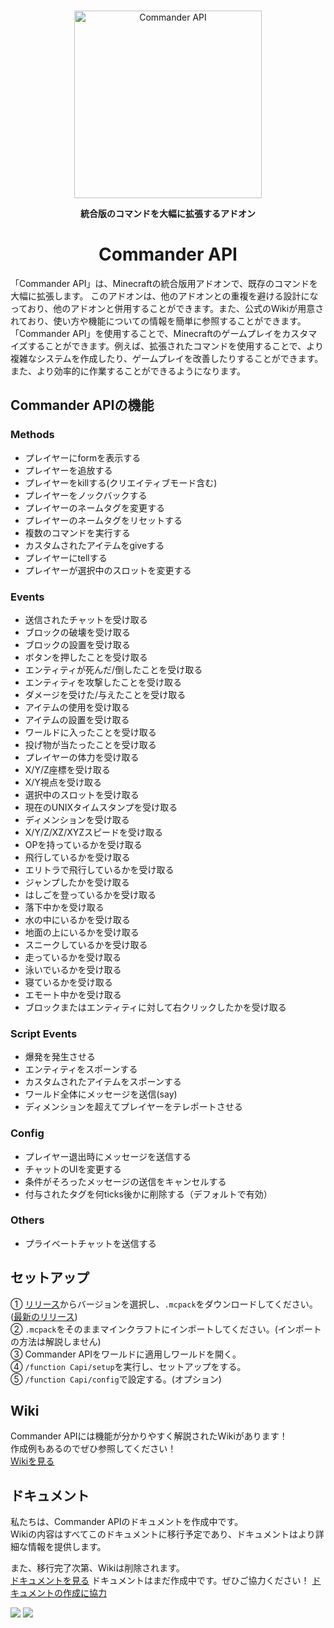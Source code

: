 <div align="center">

  <br />
    <p>
     <img src="https://user-images.githubusercontent.com/93137582/235931240-477c3429-2f9e-4619-a4c4-4f6692d7dc5c.png" width="300" alt="Commander API"/></a>
    </p>

**統合版のコマンドを大幅に拡張するアドオン**
# Commander API
<div align="left">

「Commander API」は、Minecraftの統合版用アドオンで、既存のコマンドを大幅に拡張します。
このアドオンは、他のアドオンとの重複を避ける設計になっており、他のアドオンと併用することができます。また、公式のWikiが用意されており、使い方や機能についての情報を簡単に参照することができます。
「Commander API」を使用することで、Minecraftのゲームプレイをカスタマイズすることができます。例えば、拡張されたコマンドを使用することで、より複雑なシステムを作成したり、ゲームプレイを改善したりすることができます。また、より効率的に作業することができるようになります。

## Commander APIの機能
### Methods
* プレイヤーにformを表示する
* プレイヤーを追放する
* プレイヤーをkillする(クリエイティブモード含む)
* プレイヤーをノックバックする
* プレイヤーのネームタグを変更する
* プレイヤーのネームタグをリセットする
* 複数のコマンドを実行する
* カスタムされたアイテムをgiveする
* プレイヤーにtellする
* プレイヤーが選択中のスロットを変更する
### Events
* 送信されたチャットを受け取る
* ブロックの破壊を受け取る
* ブロックの設置を受け取る
* ボタンを押したことを受け取る
* エンティティが死んだ/倒したことを受け取る
* エンティティを攻撃したことを受け取る
* ダメージを受けた/与えたことを受け取る
* アイテムの使用を受け取る
* アイテムの設置を受け取る
* ワールドに入ったことを受け取る
* 投げ物が当たったことを受け取る
* プレイヤーの体力を受け取る
* X/Y/Z座標を受け取る
* X/Y視点を受け取る
* 選択中のスロットを受け取る
* 現在のUNIXタイムスタンプを受け取る
* ディメンションを受け取る
* X/Y/Z/XZ/XYZスピードを受け取る
* OPを持っているかを受け取る
* 飛行しているかを受け取る
* エリトラで飛行しているかを受け取る
* ジャンプしたかを受け取る
* はしごを登っているかを受け取る
* 落下中かを受け取る
* 水の中にいるかを受け取る
* 地面の上にいるかを受け取る
* スニークしているかを受け取る
* 走っているかを受け取る
* 泳いでいるかを受け取る
* 寝ているかを受け取る
* エモート中かを受け取る
* ブロックまたはエンティティに対して右クリックしたかを受け取る
### Script Events
* 爆発を発生させる
* エンティティをスポーンする
* カスタムされたアイテムをスポーンする
* ワールド全体にメッセージを送信(say)
* ディメンションを超えてプレイヤーをテレポートさせる
### Config
* プレイヤー退出時にメッセージを送信する
* チャットのUIを変更する
* 条件がそろったメッセージの送信をキャンセルする
* 付与されたタグを何ticks後かに削除する（デフォルトで有効）
### Others
* プライベートチャットを送信する

## セットアップ
① [リリース](https://github.com/Unknown-Creators-Team/Commander-API/releases)からバージョンを選択し、`.mcpack`をダウンロードしてください。([最新のリリース](https://github.com/Unknown-Creators-Team/Commander-API/releases/latest))<br>
② `.mcpack`をそのままマインクラフトにインポートしてください。(インポートの方法は解説しません)<br>
③ Commander APIをワールドに適用しワールドを開く。<br>
④ `/function Capi/setup`を実行し、セットアップをする。<br>
⑤ `/function Capi/config`で設定する。(オプション)

## Wiki
Commander APIには機能が分かりやすく解説されたWikiがあります！<br>
作成例もあるのでぜひ参照してください！<br>
[Wikiを見る](https://github.com/Unknown-Creators-Team/Commander-API/wiki/Home)

## ドキュメント
私たちは、Commander APIのドキュメントを作成中です。<br>
Wikiの内容はすべてこのドキュメントに移行予定であり、ドキュメントはより詳細な情報を提供します。<br>

また、移行完了次第、Wikiは削除されます。<br>
[ドキュメントを見る](https://c-api.docs.un-known.xyz/)
ドキュメントはまだ作成中です。ぜひご協力ください！
[ドキュメントの作成に協力](https://github.com/Unknown-Creators-Team/Commander-API/blob/docs/index.md)

<img src="https://img.shields.io/github/downloads/Unknown-Creators-Team/Commander-API/total?style=for-the-badge"> <img src="https://img.shields.io/github/downloads/Unknown-Creators-Team/Commander-API/latest/total?style=for-the-badge"></a>
